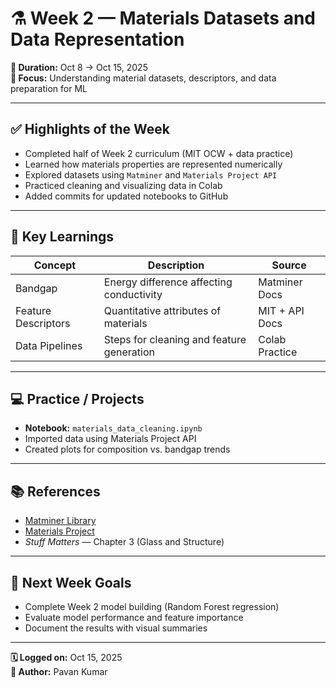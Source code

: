 # ⚗️ Week 2 — Materials Datasets and Data Representation

**📅 Duration:** Oct 8 → Oct 15, 2025  
**🎯 Focus:** Understanding material datasets, descriptors, and data preparation for ML

---

## ✅ Highlights of the Week
- Completed half of Week 2 curriculum (MIT OCW + data practice)  
- Learned how materials properties are represented numerically  
- Explored datasets using `Matminer` and `Materials Project API`  
- Practiced cleaning and visualizing data in Colab  
- Added commits for updated notebooks to GitHub

---

## 📘 Key Learnings
| Concept | Description | Source |
|----------|--------------|---------|
| Bandgap | Energy difference affecting conductivity | Matminer Docs |
| Feature Descriptors | Quantitative attributes of materials | MIT + API Docs |
| Data Pipelines | Steps for cleaning and feature generation | Colab Practice |

---

## 💻 Practice / Projects
- **Notebook:** `materials_data_cleaning.ipynb`  
- Imported data using Materials Project API  
- Created plots for composition vs. bandgap trends  

---

## 📚 References
- [Matminer Library](https://hackingmaterials.lbl.gov/matminer/)
- [Materials Project](https://materialsproject.org/)
- *Stuff Matters* — Chapter 3 (Glass and Structure)

---

## 🚀 Next Week Goals
- Complete Week 2 model building (Random Forest regression)  
- Evaluate model performance and feature importance  
- Document the results with visual summaries  

---

**🗓️ Logged on:** Oct 15, 2025  
**👤 Author:** Pavan Kumar  
